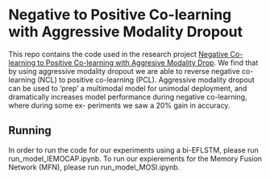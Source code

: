 # Negative to Positive Co-learning with Aggressive Modality Dropout

This repo contains the code used in the research project [Negative Co-learning to Positive Co-learning with Aggresive Modality Drop](https://drive.google.com/file/d/1bwqcazWJhACQkEVYfpYC_pG_IeetzBvR/view). 
We find that by using aggressive modality
dropout we are able to reverse negative
co-learning (NCL) to positive co-learning
(PCL). Aggressive modality dropout can
be used to ’prep’ a multimodal model for
unimodal deployment, and dramatically increases model performance during negative co-learning, where during some ex-
periments we saw a 20% gain in accuracy.

## Running 
In order to run the code for our experiments using a bi-EFLSTM, please run run_model_IEMOCAP.ipynb. To run our expierements for the Memory Fusion Network (MFN), please run run_model_MOSI.ipynb.
